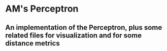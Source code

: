 # AM's Perceptron
## An implementation of the Perceptron, plus some related files for visualization and for some distance metrics